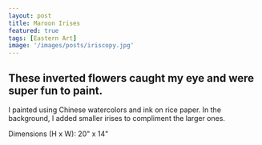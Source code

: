 ```yaml
---
layout: post
title: Maroon Irises
featured: true
tags: [Eastern Art]
image: '/images/posts/iriscopy.jpg'
---
```


## These inverted flowers caught my eye and were super fun to paint.

I painted using Chinese watercolors and ink on rice paper. In the background, I added smaller irises to compliment the larger ones.

Dimensions (H x W): 20" x 14"